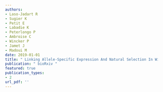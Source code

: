 ```yaml
---
authors: 
- Laso-Jadart R 
- Sugier K 
- Petit E 
- Labadie K 
- Peterlongo P 
- Ambroise C 
- Wincker P 
- Jamet J 
- Madoui M 
date: 2019-01-01
title: " Linking Allele-Specific Expression And Natural Selection In Wild Populations "
publication: " bioRxiv "
featured: true
publication_types:
- 2
url_pdf: ''
---
```

